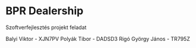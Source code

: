 # BPR Dealership
Szoftverfejlesztés projekt feladat

Balyi Viktor - XJN7PV
Polyák Tibor - DADSD3
Rigó György János - TR795Z
